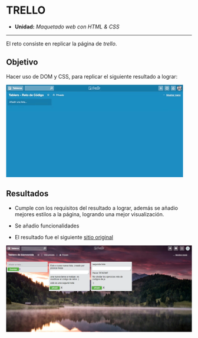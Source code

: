 # TRELLO

* **Unidad:** _Maquetado web con HTML & CSS_

***

El reto consiste en replicar la página de _trello_.

## Objetivo

Hacer uso de DOM y CSS, para replicar el siguiente resultado a lograr:

![trello](assets/docs/trello-origin.gif)

## Resultados

* Cumple con los requisitos del resultado a lograr, además se añadio mejores estilos a la página, logrando una mejor visualización.

* Se añadio funcionalidades

* El resultado fue el siguiente [sitio original](https://jessica2011.github.io/trello/)

![trello](assets/docs/captura-trello.png)
